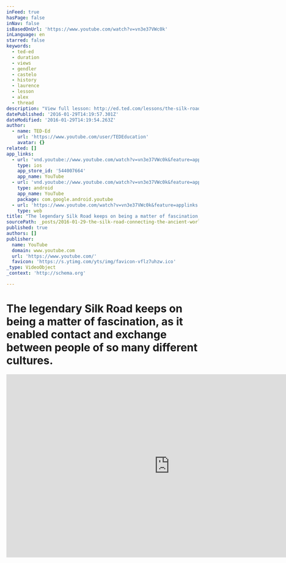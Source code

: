```yaml
---
inFeed: true
hasPage: false
inNav: false
isBasedOnUrl: 'https://www.youtube.com/watch?v=vn3e37VWc0k'
inLanguage: en
starred: false
keywords:
  - ted-ed
  - duration
  - views
  - gendler
  - castelo
  - history
  - laurence
  - lesson
  - alex
  - thread
description: "View full lesson: http://ed.ted.com/lessons/the-silk-road-history-s-first-world-wide-web-shannon-harris-castelo With modern technology, a global exchange of goods and ideas can happen at the click of a button. But what about 2,000 years ago? Shannon Harris Castelo unfolds the history of the 5,000-mile Silk Road, a network of multiple routes that used the common language of commerce to connect the world's major settlements, thread by thread."
datePublished: '2016-01-29T14:19:57.301Z'
dateModified: '2016-01-29T14:19:54.263Z'
author:
  - name: TED-Ed
    url: 'https://www.youtube.com/user/TEDEducation'
    avatar: {}
related: []
app_links:
  - url: 'vnd.youtube://www.youtube.com/watch?v=vn3e37VWc0k&feature=applinks'
    type: ios
    app_store_id: '544007664'
    app_name: YouTube
  - url: 'vnd.youtube://www.youtube.com/watch?v=vn3e37VWc0k&feature=applinks'
    type: android
    app_name: YouTube
    package: com.google.android.youtube
  - url: 'https://www.youtube.com/watch?v=vn3e37VWc0k&feature=applinks'
    type: web
title: "The legendary Silk Road keeps on being a matter of fascination, as it enabled contact and exchange between people of so many different cultures.\_"
sourcePath: _posts/2016-01-29-the-silk-road-connecting-the-ancient-world-through-trade-.md
published: true
authors: []
publisher:
  name: YouTube
  domain: www.youtube.com
  url: 'https://www.youtube.com/'
  favicon: 'https://s.ytimg.com/yts/img/favicon-vflz7uhzw.ico'
_type: VideoObject
_context: 'http://schema.org'

---
```

# The legendary Silk Road keeps on being a matter of fascination, as it enabled contact and exchange between people of so many different cultures. 

<iframe src="https://cdn.embedly.com/widgets/media.html?src=https%3A%2F%2Fwww.youtube.com%2Fembed%2Fvn3e37VWc0k%3Ffeature%3Doembed&amp;url=https%3A%2F%2Fwww.youtube.com%2Fwatch%3Fv%3Dvn3e37VWc0k&amp;image=https%3A%2F%2Fi.ytimg.com%2Fvi%2Fvn3e37VWc0k%2Fhqdefault.jpg&amp;key=b7d04c9b404c499eba89ee7072e1c4f7&amp;type=text%2Fhtml&amp;schema=youtube" width="854" height="480" scrolling="no" frameborder="0" allowfullscreen="allowfullscreen" style=""></iframe>